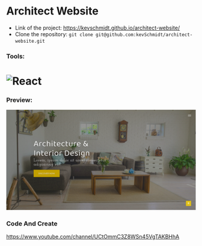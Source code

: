 # Architect Website

- Link of the project: https://kevschmidt.github.io/architect-website/
- Clone the repository: ``` git clone git@github.com:kevSchmidt/architect-website.git ```

### Tools:
<h1>
<img src="https://imgur.com/T1TApg1.png" alt="React" width="20%">
</h1>

### Preview:

![](./preview.png)

### Code And Create

https://www.youtube.com/channel/UCtOmmC3Z8WSn45VgTAKBHhA
